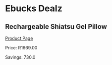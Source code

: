 
# Ebucks Dealz
## Rechargeable Shiatsu Gel Pillow
[Product Page](https://www.ebucks.com/web/shop/productSelected.do?prodId=1056090000&catId=1186081080)

Price: R1669.00

Savings: 730.0


	